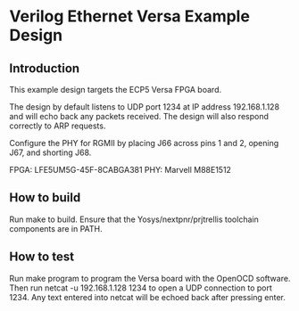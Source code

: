 # Verilog Ethernet Versa Example Design

## Introduction

This example design targets the ECP5 Versa FPGA board.

The design by default listens to UDP port 1234 at IP address 192.168.1.128 and
will echo back any packets received.  The design will also respond correctly
to ARP requests.  

Configure the PHY for RGMII by placing J66 across pins 1 and 2, opening J67,
and shorting J68.

FPGA: LFE5UM5G-45F-8CABGA381
PHY: Marvell M88E1512

## How to build

Run make to build.  Ensure that the Yosys/nextpnr/prjtrellis toolchain components are
in PATH.  

## How to test

Run make program to program the Versa board with the OpenOCD software.
Then run netcat -u 192.168.1.128 1234 to open a UDP connection to port 1234.
Any text entered into netcat will be echoed back after pressing enter.  


